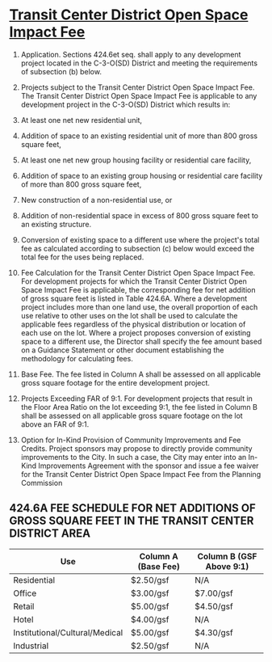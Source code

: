 # [Transit Center District Open Space Impact Fee](http://library.amlegal.com/nxt/gateway.dll/California/planning/article4developmentimpactfeesandprojectr?f=templates$fn=default.htm$3.0$vid=amlegal:sanfrancisco_ca$anc=JD_424.6)

1. Application. Sections 424.6et seq. shall apply to any development project located in the C-3-O(SD) District and meeting the requirements of subsection (b) below.
2. Projects subject to the Transit Center District Open Space Impact Fee. The Transit Center District Open Space Impact Fee is applicable to any development project in the C-3-O(SD) District which results in:

  1. At least one net new residential unit,
  2. Addition of space to an existing residential unit of more than 800 gross square feet,
  3. At least one net new group housing facility or residential care facility,
  4. Addition of space to an existing group housing or residential care facility of more than 800 gross square feet,
  5. New construction of a non-residential use, or
  6. Addition of non-residential space in excess of 800 gross square feet to an existing structure.
  7. Conversion of existing space to a different use where the project's total fee as calculated according to subsection (c) below would exceed the total fee for the uses being replaced.

3. Fee Calculation for the Transit Center District Open Space Impact Fee. For development projects for which the Transit Center District Open Space Impact Fee is applicable, the corresponding fee for net addition of gross square feet is listed in Table 424.6A. Where a development project includes more than one land use, the overall proportion of each use relative to other uses on the lot shall be used to calculate the applicable fees regardless of the physical distribution or location of each use on the lot. Where a project proposes conversion of existing space to a different use, the Director shall specify the fee amount based on a Guidance Statement or other document establishing the methodology for calculating fees.

  1. Base Fee. The fee listed in Column A shall be assessed on all applicable gross square footage for the entire development project.
  2. Projects Exceeding FAR of 9:1\. For development projects that result in the Floor Area Ratio on the lot exceeding 9:1, the fee listed in Column B shall be assessed on all applicable gross square footage on the lot above an FAR of 9:1.

4. Option for In-Kind Provision of Community Improvements and Fee Credits. Project sponsors may propose to directly provide community improvements to the City. In such a case, the City may enter into an In-Kind Improvements Agreement with the sponsor and issue a fee waiver for the Transit Center District Open Space Impact Fee from the Planning Commission

## 424.6A FEE SCHEDULE FOR NET ADDITIONS OF GROSS SQUARE FEET IN THE TRANSIT CENTER DISTRICT AREA

Use                            | Column A (Base Fee) | Column B (GSF Above 9:1)
------------------------------ | ------------------- | ------------------------
Residential                    | $2.50/gsf           | N/A
Office                         | $3.00/gsf           | $7.00/gsf
Retail                         | $5.00/gsf           | $4.50/gsf
Hotel                          | $4.00/gsf           | N/A
Institutional/Cultural/Medical | $5.00/gsf           | $4.30/gsf
Industrial                     | $2.50/gsf           | N/A
